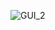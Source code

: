 ![GUI_2](https://github.com/MDStechCVS/FLIR_CamSDKforCpp/assets/142575573/58508e04-35df-4c52-8df7-2b6e3c57baad)
